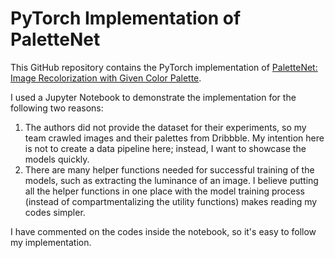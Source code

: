 # PyTorch Implementation of PaletteNet

This GitHub repository contains the PyTorch implementation of [PaletteNet: Image Recolorization with Given Color Palette](https://openaccess.thecvf.com/content_cvpr_2017_workshops/w12/papers/Cho_PaletteNet_Image_Recolorization_CVPR_2017_paper.pdf). 

I used a Jupyter Notebook to demonstrate the implementation for the following two reasons:
1. The authors did not provide the dataset for their experiments, so my team crawled images and their palettes from Dribbble. My intention here is not to create a data pipeline here; instead, I want to showcase the models quickly.
2. There are many helper functions needed for successful training of the models, such as extracting the luminance of an image. I believe putting all the helper functions in one place with the model training process (instead of compartmentalizing the utility functions) makes reading my codes simpler. 

I have commented on the codes inside the notebook, so it's easy to follow my implementation.
